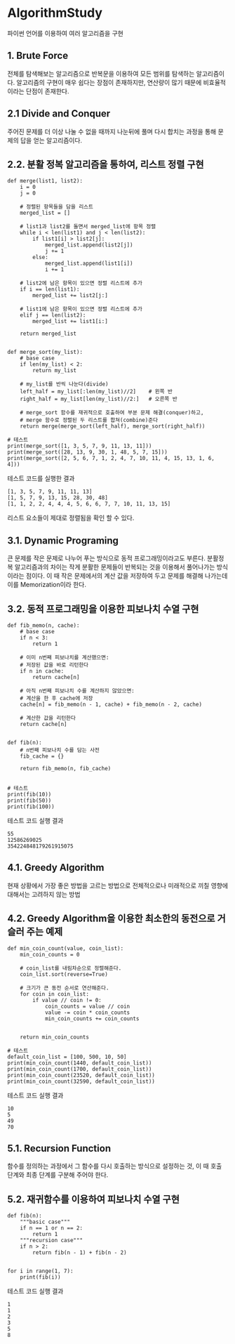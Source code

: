 # AlgorithmStudy
파이썬 언어를 이용하여 여러 알고리즘을 구현

## 1. Brute Force
전체를 탐색해보는 알고리즘으로 반복문을 이용하여 모든 범위를 탐색하는 알고리즘이다.
알고리즘의 구현이 매우 쉽다는 장점이 존재하지만, 연산량이 많기 때문에 비효율적이라는 단점이 존재한다.
## 2.1 Divide and Conquer
주어진 문제를 더 이상 나눌 수 없을 때까지 나눈뒤에 풀며 다시 합치는 과정을 통해 문제의 답을 얻는 알고리즘이다.

## 2.2. 분활 정복 알고리즘을 통하여, 리스트 정렬 구현
```
def merge(list1, list2):
    i = 0
    j = 0

    # 정렬된 항목들을 담을 리스트
    merged_list = []

    # list1과 list2를 돌면서 merged_list에 항목 정렬
    while i < len(list1) and j < len(list2):
        if list1[i] > list2[j]:
            merged_list.append(list2[j])
            j += 1
        else:
            merged_list.append(list1[i])
            i += 1

    # list2에 남은 항목이 있으면 정렬 리스트에 추가
    if i == len(list1):
        merged_list += list2[j:]

    # list1에 남은 항목이 있으면 정렬 리스트에 추가
    elif j == len(list2):
        merged_list += list1[i:]

    return merged_list


def merge_sort(my_list):
    # base case
    if len(my_list) < 2:
        return my_list

    # my_list를 반씩 나눈다(divide)
    left_half = my_list[:len(my_list)//2]    # 왼쪽 반
    right_half = my_list[len(my_list)//2:]   # 오른쪽 반

    # merge_sort 함수를 재귀적으로 호출하여 부분 문제 해결(conquer)하고,
    # merge 함수로 정렬된 두 리스트를 합쳐(combine)준다
    return merge(merge_sort(left_half), merge_sort(right_half))

# 테스트
print(merge_sort([1, 3, 5, 7, 9, 11, 13, 11]))
print(merge_sort([28, 13, 9, 30, 1, 48, 5, 7, 15]))
print(merge_sort([2, 5, 6, 7, 1, 2, 4, 7, 10, 11, 4, 15, 13, 1, 6, 4]))
```
테스트 코드를 실행한 결과
```
[1, 3, 5, 7, 9, 11, 11, 13]
[1, 5, 7, 9, 13, 15, 28, 30, 48]
[1, 1, 2, 2, 4, 4, 4, 5, 6, 6, 7, 7, 10, 11, 13, 15]
```
리스트 요소들이 제대로 정렬됨을 확인 할 수 있다.
## 3.1. Dynamic Programing
큰 문제를 작은 문제로 나누어 푸는 방식으로 동적 프로그래밍이라고도 부른다. 분활정복 알고리즘과의 차이는 작게 분활한 문제들이 반복되는 것을 이용해서 풀어나가는 방식이라는 점이다. 이 때 작은 문제에서의 계산 값을 저장하여 두고 문제를 해결해 나가는데 이를 Memorization이라 한다.

## 3.2. 동적 프로그래밍을 이용한 피보나치 수열 구현
```
def fib_memo(n, cache):
    # base case
    if n < 3:
        return 1

    # 이미 n번째 피보나치를 계산했으면:
    # 저장된 값을 바로 리턴한다
    if n in cache:
        return cache[n]

    # 아직 n번째 피보나치 수를 계산하지 않았으면:
    # 계산을 한 후 cache에 저장
    cache[n] = fib_memo(n - 1, cache) + fib_memo(n - 2, cache)

    # 계산한 값을 리턴한다
    return cache[n]


def fib(n):
    # n번째 피보나치 수를 담는 사전
    fib_cache = {}

    return fib_memo(n, fib_cache)


# 테스트
print(fib(10))
print(fib(50))
print(fib(100))
```
테스트 코드 실행 결과
```
55
12586269025
354224848179261915075
```

## 4.1. Greedy Algorithm
현재 상황에서 가장 좋은 방법을 고르는 방법으로 전체적으로나 미래적으로 끼칠 영향에 대해서는 고려하지 않는 방법

## 4.2. Greedy Algorithm을 이용한 최소한의 동전으로 거슬러 주는 예제
```
def min_coin_count(value, coin_list):
    min_coin_counts = 0

    # coin_list를 내림차순으로 정렬해준다.
    coin_list.sort(reverse=True)

    # 크기가 큰 동전 순서로 연산해준다.
    for coin in coin_list:
        if value // coin != 0:
            coin_counts = value // coin
            value -= coin * coin_counts
            min_coin_counts += coin_counts


    return min_coin_counts

# 테스트
default_coin_list = [100, 500, 10, 50]
print(min_coin_count(1440, default_coin_list))
print(min_coin_count(1700, default_coin_list))
print(min_coin_count(23520, default_coin_list))
print(min_coin_count(32590, default_coin_list))
```
테스트 코드 실행 결과
```
10
5
49
70
```
## 5.1. Recursion Function
함수를 정의하는 과정에서 그 함수를 다시 호출하는 방식으로 설정하는 것, 이 때 호출 단계와 최종 단계를 구분해 주어야 한다.

## 5.2. 재귀함수를 이용하여 피보나치 수열 구현
```
def fib(n):
    """basic case"""
    if n == 1 or n == 2:
        return 1
    """recursion case"""
    if n > 2:
        return fib(n - 1) + fib(n - 2)


for i in range(1, 7):
    print(fib(i))
```
테스트 코드 실행 결과
```
1
1
2
3
5
8
```
